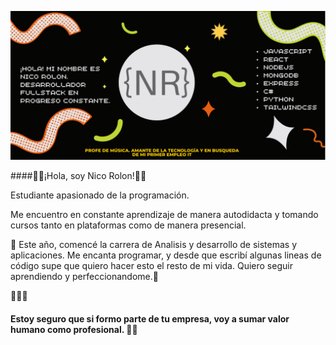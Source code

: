 ![PortfolioPortada](/PortadaGithub.png)

####🚶‍♂️¡Hola, soy Nico Rolon!🚶‍♂️


Estudiante apasionado de la programación. 


Me encuentro en constante aprendizaje de manera autodidacta y tomando cursos tanto en plataformas como de manera presencial.

💎 Este año, comencé la carrera de Analisis y desarrollo de sistemas y aplicaciones. 
Me encanta programar, y desde que escribí algunas lineas de código supe que quiero hacer esto el resto de mi vida. 
Quiero seguir aprendiendo y perfeccionandome.💎

🏃🏃🏃
#### Estoy seguro que si formo parte de tu empresa, voy a sumar valor humano como profesional. 🦹‍♂️
